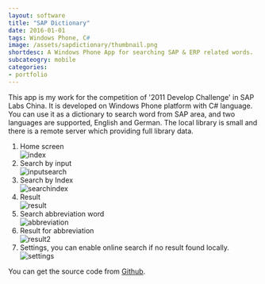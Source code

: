 ```yaml
---
layout: software
title: "SAP Dictionary"
date: 2016-01-01
tags: Windows Phone, C#
image: /assets/sapdictionary/thumbnail.png
shortdesc: A Windows Phone App for searching SAP & ERP related words.
subcateogry: mobile
categories:
- portfolio
---
```


This app is my work for the competition of '2011 Develop Challenge' in SAP Labs China. It is developed on Windows Phone platform with C# language. You can use it as a dictionary to search word from SAP area, and two languages are supported, English and German. The local library is small and there is a remote server which providing full library data.

1. Home screen  
![index](/assets/sapdictionary/index.png "index")  
2. Search by input  
![inputsearch](/assets/sapdictionary/search.png "inputsearch")  
3. Search by Index  
![searchindex](/assets/sapdictionary/searchindex.png "searchindex")  
4. Result  
![result](/assets/sapdictionary/result.png "result")  
5. Search abbreviation word  
![abbreviation](/assets/sapdictionary/abbreviation.png "abbreviation")  
6. Result for abbreviation  
![result2](/assets/sapdictionary/result2.png "result2")  
7. Settings, you can enable online search if no result found locally.  
![settings](/assets/sapdictionary/settings.png "settings")

You can get the source code from [Github](https://github.com/jojozhuang/Projects/tree/master/SAPDictionary/Src "Source Code").
